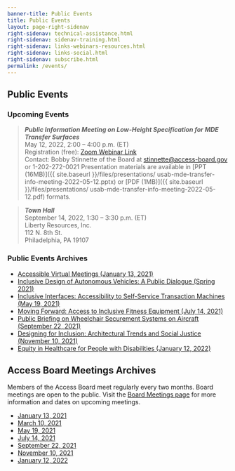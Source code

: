 ```yaml
---
banner-title: Public Events
title: Public Events
layout: page-right-sidenav
right-sidenav: technical-assistance.html
right-sidenav: sidenav-training.html
right-sidenav: links-webinars-resources.html
right-sidenav: links-social.html
right-sidenav: subscribe.html
permalink: /events/
---
```


## Public Events

### Upcoming Events

> ***Public Information Meeting on Low-Height Specification for MDE Transfer Surfaces*** \
> May 12, 2022, 2:00 – 4:00 p.m. (ET) \
> Registration (free): [Zoom Webinar Link](https://www.zoomgov.com/webinar/register/WN_GFoTS44-R7qWdh6GF0xLPg) \
> Contact: Bobby Stinnette of the Board at [stinnette@access-board.gov](mailto:stinnette@access-board.gov) or 1-202-272-0021
> Presentation materials are available in [PPT (16MB)]({{ site.baseurl }}/files/presentations/ usab-mde-transfer-info-meeting-2022-05-12.pptx) or [PDF (1MB)]({{ site.baseurl }}/files/presentations/ usab-mde-transfer-info-meeting-2022-05-12.pdf) formats. 

> ***Town Hall***\
> September 14, 2022, 1:30 – 3:30 p.m. (ET)\
> Liberty Resources, Inc.\
> 112 N. 8th St.\
> Philadelphia, PA 19107


### Public Events Archives

- [Accessible Virtual Meetings (January 13, 2021)](https://youtu.be/rR9RfhvM2sU)
- [Inclusive Design of Autonomous Vehicles: A Public Dialogue (Spring 2021)](https://www.access-board.gov/av/forums.html)
- [Inclusive Interfaces: Accessibility to Self-Service Transaction Machines (May 19, 2021)](https://www.access-board.gov/news/2021/05/24/u-s-access-board-conducts-panel-discussions-on-self-service-transaction-machines/)
- [Moving Forward: Access to Inclusive Fitness Equipment (July 14, 2021)](https://www.access-board.gov/news/2021/07/15/u-s-access-board-holds-virtual-meeting-on-inclusive-exercise-and-fitness-equipment/)
- [Public Briefing on Wheelchair Securement Systems on Aircraft (September 22, 2021)](https://www.access-board.gov/news/2021/09/23/u-s-access-board-holds-public-briefing-on-study-on-the-feasibility-of-wheelchair-securement-systems-in-passenger-aircraft/)
- [Designing for Inclusion: Architectural Trends and Social Justice (November 10, 2021)](https://www.access-board.gov/news/2021/11/15/u-s-access-board-hosts-virtual-event-on-architectural-trends-and-social-justice/)
- [Equity in Healthcare for People with Disabilities (January 12, 2022)](https://www.access-board.gov/news/2022/01/13/u-s-access-board-hosts-virtual-event-on-equity-in-healthcare-for-people-with-disabilities/)

## Access Board Meetings Archives

Members of the Access Board meet regularly every two months. Board meetings are open to the public. Visit the [Board Meetings page](https://www.access-board.gov/about/meetings.html) for more information and dates on upcoming meetings.

- [January 13, 2021](https://www.youtube.com/watch?v=rR9RfhvM2sU&t=859s)
- [March 10, 2021](https://www.youtube.com/watch?v=xI1j1V1SyjE)
- [May 19, 2021](https://www.youtube.com/watch?v=-0YkBZZEoss)
- [July 14, 2021](https://www.youtube.com/watch?v=078ZOzcZaSs)
- [September 22, 2021](https://www.youtube.com/watch?v=VBJBi-DQRRk)
- [November 10, 2021](https://www.youtube.com/watch?v=mDKLJurVTcY)
- [January 12, 2022](https://www.youtube.com/watch?v=gJAbbPOILCg)

